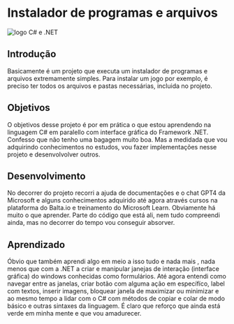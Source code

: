 # Instalador de programas e arquivos

![logo C# e .NET](.\C#.NET_1.WEBP)

## Introdução

Basicamente é um projeto que executa um instalador de programas e arquivos extremamente simples. Para instalar um jogo por exemplo, é preciso ter todos os arquivos  e pastas necessárias, incluida no projeto.

## Objetivos

O objetivos desse projeto é por em prática o que estou aprendendo na linguagem C# em paralello com interface gráfica do Framework .NET. Confesso que não tenho uma bagagem muito boa. Mas a medidada que vou adquirindo conhecimentos no estudos, vou fazer implementações nesse projeto e desenvolvolver outros.

## Desenvolvimento

No decorrer do projeto recorri a ajuda de documentações e o chat GPT4 da Microsoft e alguns conhecimentos adquirido até agora através cursos na plataforma do Balta.io e treinamento do Microsoft Learn. Obviamente há muito o que aprender. Parte do código que está ali, nem tudo compreendi ainda, mas no decorrer do tempo vou conseguir absorver.

## Aprendizado

Óbvio que também aprendi algo em meio a isso tudo e nada mais , nada menos que com a .NET a criar e manipular janejas de interação (interface gráfica) do windows conhecidas como formulários. Até agora entendi como navegar entre as janelas, criar botão com alguma ação em específíco, label com textos, inserir imagens, bloquear janela de maximizar ou minimizar e ao mesmo tempo a lidar com o C# com métodos de copiar e colar de modo básico e outras sintaxes da linguagem. É claro que reforço que ainda está verde em minha mente e que vou amadurecer.
